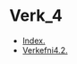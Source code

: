 # Verk_4
* [Index.](/Verkefni-4-nemendur/index.html)
* [Verkefni4.2.](/Verkefni-4-nemendur/verkefni53.html)
